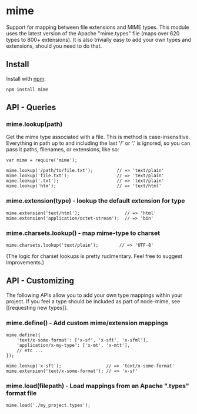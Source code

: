# mime

Support for mapping between file extensions and MIME types.  This module uses the latest version of the Apache "mime.types" file (maps over 620 types to 800+ extensions).  It is also trivially easy to add your own types and extensions, should you need to do that.

## Install

Install with [npm](http://github.com/isaacs/npm):

    npm install mime

## API - Queries

### mime.lookup(path)
Get the mime type associated with a file. This is method is case-insensitive. Everything in path up to and including the last '/' or '.' is ignored, so you can pass it paths, filenames, or extensions, like so:

    var mime = require('mime');

    mime.lookup('/path/to/file.txt');         // => 'text/plain'
    mime.lookup('file.txt');                  // => 'text/plain'
    mime.lookup('.txt');                      // => 'text/plain'
    mime.lookup('htm');                       // => 'text/html'

### mime.extension(type) - lookup the default extension for type

    mime.extension('text/html');                 // => 'html'
    mime.extension('application/octet-stream');  // => 'bin'

### mime.charsets.lookup() - map mime-type to charset

    mime.charsets.lookup('text/plain');        // => 'UTF-8'

(The logic for charset lookups is pretty rudimentary.  Feel free to suggest improvements.)

## API - Customizing

The following APIs allow you to add your own type mappings within your project.  If you feel a type should be included as part of node-mime, see [[requesting new types]].

### mime.define() - Add custom mime/extension mappings

    mime.define({
        'text/x-some-format': ['x-sf', 'x-sft', 'x-sfml'],
        'application/x-my-type': ['x-mt', 'x-mtt'],
        // etc ...
    });

    mime.lookup('x-sft');                 // => 'text/x-some-format'
    mime.extension('text/x-some-format'); // => 'x-sf'

### mime.load(filepath) - Load mappings from an Apache ".types" format file

    mime.load('./my_project.types');
